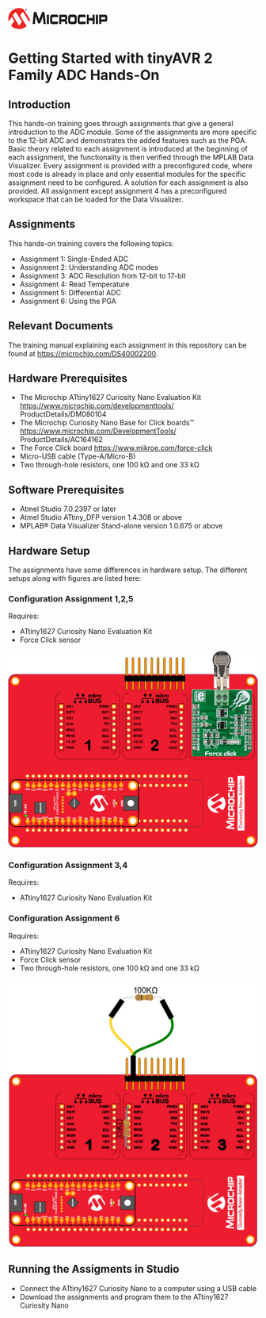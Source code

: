 <a href="https://microchip.com" target="_blank" align="left">
  <img width=200px height=auto src="images/MicrochipLogo.png">
</a>


# Getting Started with tinyAVR 2 Family ADC Hands-On

## Introduction
This hands-on training goes through assignments that give a general introduction to the ADC module. Some of the
assignments are more specific to the 12-bit ADC and demonstrates the added features such as the PGA. Basic
theory related to each assignment is introduced at the beginning of each assignment, the functionality is then verified
through the MPLAB Data Visualizer. Every assignment is provided with a preconfigured code, where most code is
already in place and only essential modules for the specific assignment need to be configured. A solution for each assignment is also provided. All assignment except assignment 4 has a preconfigured workspace that can be loaded for the Data Visualizer. 

## Assignments
This hands-on training covers the following topics:

* Assignment 1: Single-Ended ADC
* Assignment 2: Understanding ADC modes
* Assignment 3: ADC Resolution from 12-bit to 17-bit
* Assignment 4: Read Temperature
* Assignment 5: Differential ADC
* Assignment 6: Using the PGA

## Relevant Documents
The training manual explaining each assignment in this repository can be found at https://microchip.com/DS40002200.

## Hardware Prerequisites
* The Microchip ATtiny1627 Curiosity Nano Evaluation Kit https://www.microchip.com/developmenttools/
ProductDetails/DM080104
* The Microchip Curiosity Nano Base for Click boards™ https://www.microchip.com/DevelopmentTools/
ProductDetails/AC164162
* The Force Click board https://www.mikroe.com/force-click
* Micro-USB cable (Type-A/Micro-B)
* Two through-hole resistors, one 100 kΩ and one 33 kΩ

## Software Prerequisites
* Atmel Studio 7.0.2397 or later
* Atmel Studio ATtiny_DFP version 1.4.308 or above
* MPLAB® Data Visualizer Stand-alone version 1.0.675 or above

## Hardware Setup
The assignments have some differences in hardware setup. The different setups along with figures are listed here:

### Configuration Assignment 1,2,5
Requires: 
* ATtiny1627 Curiosity Nano Evaluation Kit 
* Force Click sensor
<p align="left">
  <img width=800px height=auto src="images/HW_Setup1.png">
</p>

### Configuration Assignment 3,4
Requires: 
* ATtiny1627 Curiosity Nano Evaluation Kit

### Configuration Assignment 6 
Requires: 
* ATtiny1627 Curiosity Nano Evaluation Kit 
* Force Click sensor 
* Two through-hole resistors, one 100 kΩ and one 33 kΩ
<p align="left">
  <img width=800px height=auto src="images/HW_Setup2.png">
</p>

## Running the Assigments in Studio
* Connect the ATtiny1627 Curiosity Nano to a computer using a USB cable
* Download the assignments and program them to the ATtiny1627 Curiosity Nano
